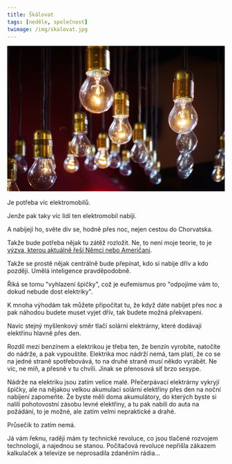 ```yaml
---
title: Škálovat
tags: [neděle, společnost]
twimage: /img/skalovat.jpg
---
```


![cover](/img/skalovat.jpg)

Je potřeba víc elektromobilů.

Jenže pak taky víc lidí ten elektromobil nabíjí.

A nabíjejí ho, světe div se, hodně přes noc, nejen cestou do Chorvatska.

Takže bude potřeba nějak tu zátěž rozložit. Ne, to není moje teorie, to je [výzva, kterou aktuálně řeší Němci nebo Američani](https://www.idnes.cz/auto/zpravodajstvi/nabijeni-elektromobil-nemecko-usa.A210707_145715_automoto_fdv).

Takže se prostě nějak centrálně bude přepínat, kdo si nabije dřív a kdo později. Umělá inteligence pravděpodobně.

Říká se tomu "vyhlazení špičky", což je eufemismus pro "odpojíme vám to, dokud nebude dost elektriky".

K mnoha výhodám tak můžete připočítat tu, že když dáte nabíjet přes noc a pak náhodou budete muset vyjet dřív, tak budete možná překvapeni.

Navíc stejný myšlenkový směr tlačí solární elektrárny, které dodávají elektřinu hlavně přes den.

Rozdíl mezi benzínem a elektrikou je třeba ten, že benzín vyrobíte, natočíte do nádrže, a pak vypouštíte. Elektrika moc nádrží nemá, tam platí, že co se na jedné straně spotřebovává, to na druhé straně musí někdo vyrábět. Ne víc, ne míň, a přesně v tu chvíli. Jinak se přenosová síť brzo sesype.

Nádrže na elektriku jsou zatím velice malé. Přečerpávací elektrárny vykryjí špičky, ale na nějakou velkou akumulaci solární elektřiny přes den na noční nabíjení zapomeňte. Že byste měli doma akumulátory, do kterých byste si nalili pohotovostní zásobu levné elektřiny, a tu pak nabili do auta na požádání, to je možné, ale zatím velmi nepraktické a drahé.

Průsečík to zatím nemá.

Já vám řeknu, raději mám ty technické revoluce, co jsou tlačené rozvojem technologií, a najednou se stanou. Počítačová revoluce nepřišla zákazem kalkulaček a televize se neprosadila zdaněním rádia...